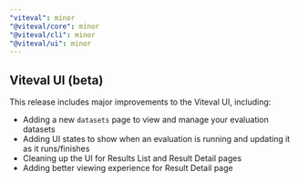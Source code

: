 ```yaml
---
"viteval": minor
"@viteval/core": minor
"@viteval/cli": minor
"@viteval/ui": minor
---
```


## Viteval UI (beta)

This release includes major improvements to the Viteval UI, including:

- Adding a new `datasets` page to view and manage your evaluation datasets
- Adding UI states to show when an evaluation is running and updating it as it runs/finishes
- Cleaning up the UI for Results List and Result Detail pages
- Adding better viewing experience for Result Detail page

